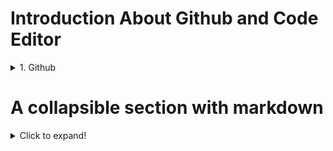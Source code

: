 
# Introduction About Github and Code Editor
<details>
<summary>1. Github</summary>
--What is Git & Github <br>
*Why need Git & Github <br>
*Git bash Downloads & Installation <br>
*Create an Account on Github <br>
*Create project Local to Online <br>
*Create Project Online <br>
*How to fork any github project from another account.
</details>

# A collapsible section with markdown
<details>
  <summary>Click to expand!</summary>
  
  ## Heading
  1. A numbered
  2. list
     * With some
     * Sub bullets
</details>
